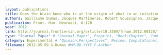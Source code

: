 ```yaml
---
layout: publications
title: Does the brain know who is at the origin of what in an imitative interaction?
authors: Guillaume Dumas, Jacques Martinerie, Robert Soussignan, Jacqueline Nadel 
publication: Front. Hum. Neurosci. 6:128
year: 2012
link: http://journal.frontiersin.org/article/10.3389/fnhum.2012.00128/full
type: "Journal Paper" # "Journal Paper", Preprint, "Book:Chapter", Comment, "Poster:Conference"
category: Experimental # "Opinion:Perspectives", Review, Computational, Social Cognitive and Affective Neuroscience, Experimental
filename: 2012.05.09_G.Dumas #MM.DD.YYYY_F.Author
---
```

